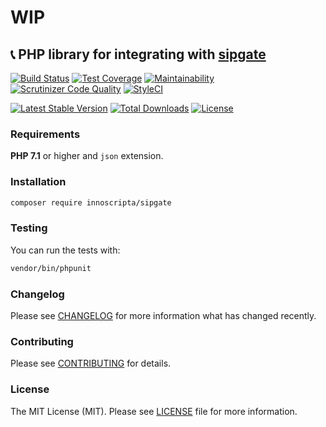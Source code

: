 # WIP

## :telephone_receiver: PHP library for integrating with [sipgate](https://www.sipgate.com)

[![Build Status](https://travis-ci.org/innoscripta/sipgate.svg?branch=master)](https://travis-ci.org/innoscripta/sipgate)
[![Test Coverage](https://api.codeclimate.com/v1/badges/cdce512968bf2d326369/test_coverage)](https://codeclimate.com/github/innoscripta/sipgate/test_coverage)
[![Maintainability](https://api.codeclimate.com/v1/badges/cdce512968bf2d326369/maintainability)](https://codeclimate.com/github/innoscripta/sipgate/maintainability)
[![Scrutinizer Code Quality](https://scrutinizer-ci.com/g/innoscripta/sipgate/badges/quality-score.png?b=master)](https://scrutinizer-ci.com/g/innoscripta/sipgate/?branch=master)
[![StyleCI](https://github.styleci.io/repos/185805106/shield?branch=master)](https://github.styleci.io/repos/185805106)

[![Latest Stable Version](https://poser.pugx.org/innoscripta/sipgate/version)](https://packagist.org/packages/orkhanahmadov/sipgate)
[![Total Downloads](https://poser.pugx.org/innoscripta/sipgate/downloads)](https://packagist.org/packages/orkhanahmadov/sipgate)
[![License](https://poser.pugx.org/innoscripta/sipgate/license)](https://packagist.org/packages/orkhanahmadov/sipgate)

### Requirements

**PHP 7.1** or higher and ``json`` extension.

### Installation

```bash
composer require innoscripta/sipgate
```






### Testing
You can run the tests with:

```bash
vendor/bin/phpunit
```

### Changelog
Please see [CHANGELOG](https://github.com/innoscripta/sipgate/blob/master/CHANGELOG.md) for more information what has changed recently.

### Contributing
Please see [CONTRIBUTING](https://github.com/innoscripta/sipgate/blob/master/CONTRIBUTING.md) for details.

### License
The MIT License (MIT). Please see [LICENSE](https://github.com/innoscripta/sipgate/blob/master/LICENSE.md) file for more information.
